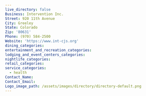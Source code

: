 ```yaml
---
live_directory: false
Business: Intervention Inc.
Street: 920 11th Avenue
City: Greeley
State: Colorado
Zip: '80631'
Phone: (970) 584-2500
Website: 'https://www.int-cjs.org'
dining_categories:
entertainment_and_recreation_categories:
lodging_and_event_centers_categories:
nightlife_categories:
retail_categories:
service_categories:
  - health
Contact_Name:
Contact_Email:
Logo_image_path: /assets/images/directory/directory-default.png
---
```


